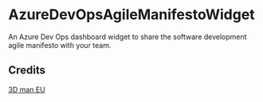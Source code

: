 # AzureDevOpsAgileManifestoWidget

An Azure Dev Ops dashboard widget to share the software development agile manifesto with your team.

## Credits

[3D man EU](https://pixabay.com/illustrations/yoga-kondalini-sport-3dman-2566577/)